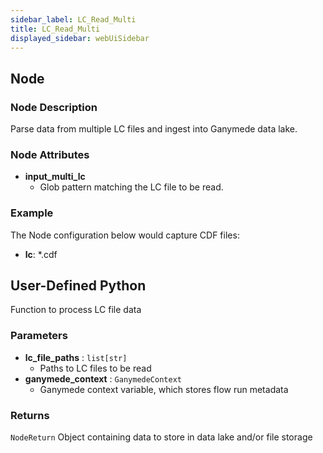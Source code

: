 ```yaml
---
sidebar_label: LC_Read_Multi
title: LC_Read_Multi
displayed_sidebar: webUiSidebar
---
```


## Node

### Node Description

Parse data from multiple LC files and ingest into Ganymede data lake.

### Node Attributes

- **input_multi_lc**
  - Glob pattern matching the LC file to be read.

### Example

The Node configuration below would capture CDF files:

- **lc**: *.cdf

## User-Defined Python

Function to process LC file data

### Parameters

- **lc_file_paths** : `list[str]`
    - Paths to LC files to be read
- **ganymede_context** : `GanymedeContext`
    - Ganymede context variable, which stores flow run metadata

### Returns

`NodeReturn`
Object containing data to store in data lake and/or file storage